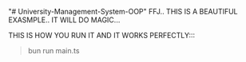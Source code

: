 "# University-Management-System-OOP" 
FFJ.. THIS IS A BEAUTIFUL EXASMPLE.. IT WILL DO MAGIC...

THIS IS HOW YOU RUN IT AND IT WORKS PERFECTLY:::

> bun run main.ts
